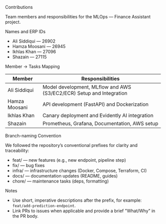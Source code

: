 Contributions

Team members and responsibilities for the MLOps — Finance Assistant project.

Names and ERP IDs

- Ali Siddiqui — 26902
- Hamza Moosani — 26945
- Ikhlas Khan — 27096
- Shazain — 27115

Member → Tasks Mapping

| Member          | Responsibilities                                   |
|-----------------|------------------------------------------------------|
| Ali Siddiqui    | Model development, MLflow and AWS (S3/EC2/ECR) Setup and Integration  |
| Hamza Moosani   | API development (FastAPI) and Dockerization         |
| Ikhlas Khan     | Canary deployment and Evidently AI integration      |
| Shazain         | Prometheus, Grafana, Documentation, AWS setup       |

Branch-naming Convention

We followed the repository’s conventional prefixes for clarity and traceability:

- feat/<short-description> — new features (e.g., new endpoint, pipeline step)
- fix/<short-description> — bug fixes
- infra/<short-description> — infrastructure changes (Docker, Compose, Terraform, CI)
- docs/<short-description> — documentation updates (README, guides)
- chore/<short-description> — maintenance tasks (deps, formatting)

Notes

- Use short, imperative descriptions after the prefix, for example: `feat/add-prediction-endpoint`.
- Link PRs to issues when applicable and provide a brief "What/Why" in the PR body.

